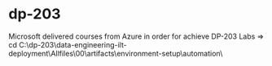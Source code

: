# dp-203
Microsoft delivered courses from Azure in order for achieve DP-203
Labs =>
cd C:\dp-203\data-engineering-ilt-deployment\Allfiles\00\artifacts\environment-setup\automation\
